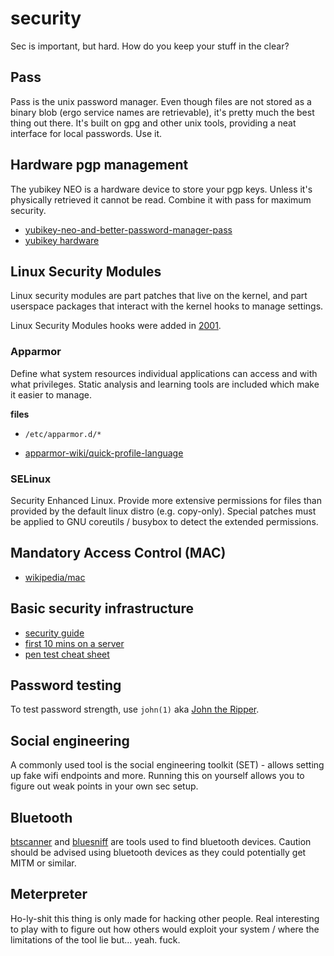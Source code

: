 # security
Sec is important, but hard. How do you keep your stuff in the clear?

## Pass
Pass is the unix password manager. Even though files are not stored as a binary
blob (ergo service names are retrievable), it's pretty much the best thing out
there. It's built on gpg and other unix tools, providing a neat interface for
local passwords. Use it.

## Hardware pgp management
The yubikey NEO is a hardware device to store your pgp keys. Unless it's
physically retrieved it cannot be read. Combine it with pass for maximum
security.

- [yubikey-neo-and-better-password-manager-pass](https://drupalwatchdog.com/blog/2015/6/yubikey-neo-and-better-password-manager-pass)
- [yubikey hardware](https://www.yubico.com/products/yubikey-hardware/yubikey-2/)

## Linux Security Modules
Linux security modules are part patches that live on the kernel, and part
userspace packages that interact with the kernel hooks to manage settings.

Linux Security Modules hooks were added in
[2001](https://en.wikipedia.org/wiki/Linux_Security_Modules).

### Apparmor
Define what system resources individual applications can access and with what
privileges. Static analysis and learning tools are included which make it
easier to manage.

__files__
- `/etc/apparmor.d/*`

- [apparmor-wiki/quick-profile-language](http://wiki.apparmor.net/index.php/QuickProfileLanguage)

### SELinux
Security Enhanced Linux. Provide more extensive permissions for files than
provided by the default linux distro (e.g. copy-only). Special patches must be
applied to GNU coreutils / busybox to detect the extended permissions.

## Mandatory Access Control (MAC)
- [wikipedia/mac](https://en.wikipedia.org/wiki/Mandatory_access_control)

## Basic security infrastructure
- [security guide](http://blog.mailgun.com/security-guide-basic-infrastructure-security/)
- [first 10 mins on a server](http://www.codelitt.com/blog/my-first-10-minutes-on-a-server-primer-for-securing-ubuntu/)
- [pen test cheat sheet](https://highon.coffee/blog/penetration-testing-tools-cheat-sheet/)

## Password testing
To test password strength, use `john(1)` aka [John the
Ripper](http://www.openwall.com/john/).

## Social engineering
A commonly used tool is the social engineering toolkit (SET) - allows setting
up fake wifi endpoints and more. Running this on yourself allows you to figure
out weak points in your own sec setup.

## Bluetooth
[btscanner](http://manpages.ubuntu.com/manpages/xenial/en/man1/btscanner.1.html)
and
[bluesniff](https://www.usenix.org/legacy/event/woot07/tech/full_papers/spill/spill.pdf)
are tools used to find bluetooth devices. Caution should be advised using
bluetooth devices as they could potentially get MITM or similar.

## Meterpreter
Ho-ly-shit this thing is only made for hacking other people. Real interesting
to play with to figure out how others would exploit your system / where the
limitations of the tool lie but... yeah. fuck.
